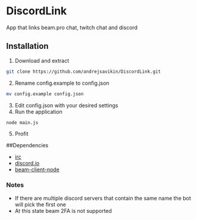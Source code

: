 # DiscordLink
App that links beam.pro chat, twitch chat and discord

## Installation
1. Download and extract
```Bash
git clone https://github.com/andrejsavikin/DiscordLink.git
```
2. Rename config.example to config.json
```Bash
mv config.example config.json
```
3. Edit config.json with your desired settings
4. Run the application
```Bash
node main.js
```
5. Profit

##Dependencies
* [irc](https://www.npmjs.com/package/irc)
* [discord.io](https://www.npmjs.com/package/discord.io)
* [beam-client-node](https://www.npmjs.com/package/beam-client-node)

### Notes
* If there are multiple discord servers that contain the same name the bot will pick the first one
* At this state beam 2FA is not supported
